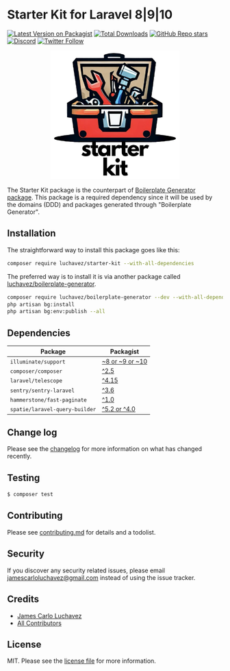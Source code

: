 # Starter Kit for Laravel 8|9|10

[![Latest Version on Packagist][ico-version]][link-packagist]
[![Total Downloads][ico-downloads]][link-downloads]
[![GitHub Repo stars][ico-stars]][link-stars]
[![Discord](https://img.shields.io/discord/1143744619956404295?color=8c9eff&label=Discord&logo=discord)](https://discord.gg/MBxxAkQAxx)
[![Twitter Follow][ico-twitter]][link-twitter]

<p align="center"><img src="./images/logo.png" width="300"/></p>

The Starter Kit package is the counterpart of [Boilerplate Generator package](https://packagist.org/packages/luchavez/boilerplate-generator). This package is a required dependency since it will be used by the domains (DDD) and packages generated through "Boilerplate Generator".

## Installation

The straightforward way to install this package goes like this:
``` bash
composer require luchavez/starter-kit --with-all-dependencies
```

The preferred way is to install it is via another package called [luchavez/boilerplate-generator](https://packagist.org/packages/luchavez/boilerplate-generator).
```bash
composer require luchavez/boilerplate-generator --dev --with-all-dependencies
php artisan bg:install
php artisan bg:env:publish --all
```

## Dependencies

| Package                        | Packagist                                                                   |
|--------------------------------|-----------------------------------------------------------------------------|
| `illuminate/support`           | [~8 or ~9 or ~10](https://packagist.org/packages/illuminate/support)        |
| `composer/composer`            | [^2.5](https://packagist.org/packages/composer/composer)                    |
| `laravel/telescope`            | [^4.15](https://packagist.org/packages/laravel/telescope)                   |
| `sentry/sentry-laravel`        | [^3.6](https://packagist.org/packages/sentry/sentry-laravel)                |
| `hammerstone/fast-paginate`    | [^1.0](https://packagist.org/packages/hammerstone/fast-paginate)            |
| `spatie/laravel-query-builder` | [^5.2 or ^4.0](https://packagist.org/packages/spatie/laravel-query-builder) |

## Change log

Please see the [changelog](changelog.md) for more information on what has changed recently.

## Testing

``` bash
$ composer test
```

## Contributing

Please see [contributing.md](contributing.md) for details and a todolist.

## Security

If you discover any security related issues, please email jamescarloluchavez@gmail.com instead of using the issue tracker.

## Credits

- [James Carlo Luchavez][link-author]
- [All Contributors][link-contributors]

## License

MIT. Please see the [license file](license.md) for more information.

[ico-version]: https://img.shields.io/packagist/v/luchavez/starter-kit.svg
[ico-downloads]: https://img.shields.io/packagist/dt/luchavez/starter-kit.svg
[ico-stars]: https://img.shields.io/github/stars/luchavez-technologies/starter-kit
[ico-discord]: https://img.shields.io/discord/1143744619956404295?color=8c9eff&label=Discord&logo=discord
[ico-twitter]: https://img.shields.io/twitter/follow/luchaveztech

[link-packagist]: https://packagist.org/packages/luchavez/starter-kit
[link-downloads]: https://packagist.org/packages/luchavez/starter-kit
[link-stars]: https://github.com/luchavez-technologies/starter-kit
[link-discord]: https://discord.gg/MBxxAkQAxx
[link-twitter]: https://twitter.com/luchaveztech

[link-author]: https://github.com/luchavez-technologies
[link-contributors]: ../../contributors

